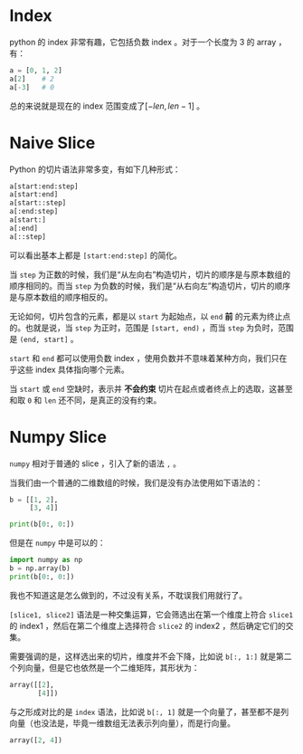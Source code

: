 # Index

python 的 index 非常有趣，它包括负数 index 。对于一个长度为 3 的 array ，有：

``` python
a = [0, 1, 2]
a[2]    # 2
a[-3]   # 0
```

总的来说就是现在的 index 范围变成了$[-len, len - 1]$ 。

# Naive Slice

Python 的切片语法非常多变，有如下几种形式：

``` python
a[start:end:step]
a[start:end]
a[start::step]
a[:end:step]
a[start:]
a[:end]
a[::step]
```

可以看出基本上都是 `[start:end:step]` 的简化。

当 `step` 为正数的时候，我们是“从左向右”构造切片，切片的顺序是与原本数组的顺序相同的。而当 `step` 为负数的时候，我们是“从右向左”构造切片，切片的顺序是与原本数组的顺序相反的。

无论如何，切片包含的元素，都是以 `start` 为起始点，以 `end` **前** 的元素为终止点的。也就是说，当 `step` 为正时，范围是 `[start, end)` ，而当 `step` 为负时，范围是 `(end, start]` 。

`start` 和 `end` 都可以使用负数 index ，使用负数并不意味着某种方向，我们只在乎这些 index 具体指向哪个元素。

当 `start` 或 `end` 空缺时，表示并 **不会约束** 切片在起点或者终点上的选取，这甚至和取 `0` 和 `len` 还不同，是真正的没有约束。

# Numpy Slice

`numpy` 相对于普通的 slice ，引入了新的语法 `,` 。

当我们由一个普通的二维数组的时候，我们是没有办法使用如下语法的：

``` python
b = [[1, 2],
     [3, 4]]

print(b[0:, 0:])
```

但是在 `numpy` 中是可以的：

``` python
import numpy as np
b = np.array(b)
print(b[0:, 0:])
```

我也不知道这是怎么做到的，不过没有关系，不耽误我们用就行了。

`[slice1, slice2]` 语法是一种交集运算，它会筛选出在第一个维度上符合 `slice1` 的 index1 ，然后在第二个维度上选择符合 `slice2` 的 index2 ，然后确定它们的交集。

需要强调的是，这样选出来的切片，维度并不会下降，比如说 `b[:, 1:]` 就是第二个列向量，但是它也依然是一个二维矩阵，其形状为：

``` python
array([[2],
       [4]])
```

与之形成对比的是 `index` 语法，比如说 `b[:, 1]` 就是一个向量了，甚至都不是列向量（也没法是，毕竟一维数组无法表示列向量），而是行向量。

``` python
array([2, 4])
```
